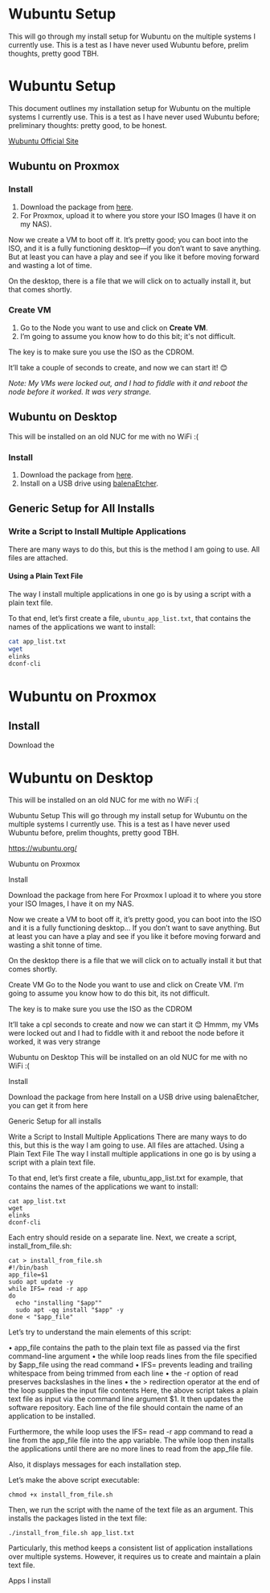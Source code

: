 # Wubuntu Setup
This will go through my install setup for Wubuntu on the multiple systems I currently use.
This is a test as I have never used Wubuntu before, prelim thoughts, pretty good TBH.

# Wubuntu Setup

This document outlines my installation setup for Wubuntu on the multiple systems I currently use. This is a test as I have never used Wubuntu before; preliminary thoughts: pretty good, to be honest.

[Wubuntu Official Site](https://wubuntu.org/)

## Wubuntu on Proxmox

### Install

1. Download the package from [here](https://wubuntu.org/).
2. For Proxmox, upload it to where you store your ISO Images (I have it on my NAS).

Now we create a VM to boot off it. It’s pretty good; you can boot into the ISO, and it is a fully functioning desktop—if you don’t want to save anything. But at least you can have a play and see if you like it before moving forward and wasting a lot of time.

On the desktop, there is a file that we will click on to actually install it, but that comes shortly.

### Create VM

1. Go to the Node you want to use and click on **Create VM**.
2. I’m going to assume you know how to do this bit; it's not difficult.

The key is to make sure you use the ISO as the CDROM.

It’ll take a couple of seconds to create, and now we can start it! 😊

*Note: My VMs were locked out, and I had to fiddle with it and reboot the node before it worked. It was very strange.*

## Wubuntu on Desktop

This will be installed on an old NUC for me with no WiFi :(

### Install

1. Download the package from [here](https://wubuntu.org/).
2. Install on a USB drive using [balenaEtcher](https://www.balena.io/etcher/).

## Generic Setup for All Installs

### Write a Script to Install Multiple Applications

There are many ways to do this, but this is the method I am going to use. All files are attached.

#### Using a Plain Text File

The way I install multiple applications in one go is by using a script with a plain text file.

To that end, let’s first create a file, `ubuntu_app_list.txt`, that contains the names of the applications we want to install:

```bash
cat app_list.txt
wget
elinks
dconf-cli
```
# Wubuntu on Proxmox

## Install

Download the 
# Wubuntu on Desktop
This will be installed on an old NUC for me with no WiFi :(

Wubuntu Setup
This will go through my install setup for Wubuntu on the multiple systems I currently use.
This is a test as I have never used Wubuntu before, prelim thoughts, pretty good TBH.

https://wubuntu.org/

Wubuntu on Proxmox

Install

Download the package from here
For Proxmox I upload it to where you store your ISO Images, I have it on my NAS.

Now we create a VM to boot off it, it’s pretty good, you can boot into the ISO and it is a fully functioning desktop… If you don’t want to save anything.  But at least you can have a play and see if you like it before moving forward and wasting a shit tonne of time.

On the desktop there is a file that we will click on to actually install it but that comes shortly.

Create VM
Go to the Node you want to use and click on Create VM.
I’m going to assume you know how to do this bit, its not difficult.

The key is to make sure you use the ISO as the CDROM

 

It’ll take a cpl seconds to create and now we can start it 😊
Hmmm, my VMs were locked out and I had to fiddle with it and reboot the node before it worked, it was very strange


Wubuntu on Desktop
This will be installed on an old NUC for me with no WiFi :(

Install

Download the package from here
Install on a USB drive using balenaEtcher, you can get it from here





Generic Setup for all installs


Write a Script to Install Multiple Applications
There are many ways to do this, but this is the way I am going to use.  All files are attached.
Using a Plain Text File
The way I install multiple applications in one go is by using a script with a plain text file.

To that end, let’s first create a file, ubuntu_app_list.txt for example, that contains the names of the applications we want to install:
```
cat app_list.txt
wget
elinks
dconf-cli
```
Each entry should reside on a separate line. Next, we create a script, install_from_file.sh:
```
cat > install_from_file.sh
#!/bin/bash
app_file=$1
sudo apt update -y
while IFS= read -r app
do
  echo "installing "$app""
  sudo apt -qq install "$app" -y
done < "$app_file"
```
Let’s try to understand the main elements of this script:

•	app_file contains the path to the plain text file as passed via the first command-line argument
•	the while loop reads lines from the file specified by $app_file using the read command
•	IFS= prevents leading and trailing whitespace from being trimmed from each line
•	the -r option of read preserves backslashes in the lines
•	the > redirection operator at the end of the loop supplies the input file contents
Here, the above script takes a plain text file as input via the command line argument $1.  It then updates the software repository. Each line of the file should contain the name of an application to be installed.

Furthermore, the while loop uses the IFS= read -r app command to read a line from the app_file file into the app variable. The while loop then installs the applications until there are no more lines to read from the app_file file.

Also, it displays messages for each installation step.

Let’s make the above script executable:
```
chmod +x install_from_file.sh
```
Then, we run the script with the name of the text file as an argument. This installs the packages listed in the text file:
```
./install_from_file.sh app_list.txt
```
Particularly, this method keeps a consistent list of application installations over multiple systems. However, it requires us to create and maintain a plain text file.




Apps I install

